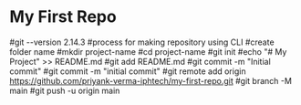 # My First Repo
#git --version 2.14.3
#process for making repository using CLI
#create folder name 
#mkdir project-name
#cd project-name
#git init
#echo "# My Project" >> README.md
#git add README.md
#git commit -m "Initial commit"
#git commit -m "initial commit"
#git remote add origin https://github.com/priyank-verma-iphtech/my-first-repo.git 
#git branch -M main
#git push -u origin main
